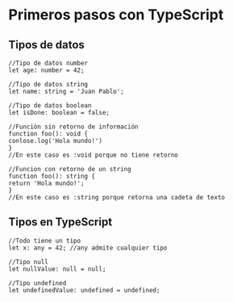 # Primeros pasos con TypeScript

## Tipos de datos

```
//Tipo de datos number
let age: number = 42;  
```

```
//Tipo de datos string
let name: string = 'Juan Pablo';
```
```
//Tipo de datos boolean
let isDone: boolean = false;
```

```
//Función sin retorno de información
function foo(): void {
conlose.log('Hola mundo!')
}
//En este caso es :void porque no tiene retorno
```
```
//Funcion con retorno de un string
function foo(): string {
return 'Hola mundo!';
}
//En este caso es :string porque retorna una cadeta de texto
```
## Tipos en TypeScript
```
//Todo tiene un tipo
let x: any = 42; //any admite cualquier tipo

//Tipo null
let nullValue: null = null;

//Tipo undefined
let undefinedValue: undefined = undefined;
```




